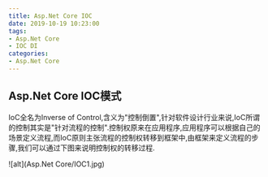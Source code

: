 ```yaml
---
title: Asp.Net Core IOC
date: 2019-10-19 10:23:00
tags:
- Asp.Net Core
- IOC DI
categories:
- Asp.Net Core
---
```

##  Asp.Net Core IOC模式

IoC全名为Inverse of Control,含义为"控制倒置",针对软件设计行业来说,IoC所谓的控制其实是"针对流程的控制".控制权原来在应用程序,应用程序可以根据自己的场景定义流程,而IoC原则主张流程的控制权转移到框架中,由框架来定义流程的步骤,我们可以通过下图来说明控制权的转移过程.

 ![alt](Asp.Net Core/IOC1.jpg)



